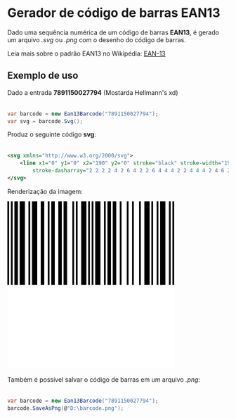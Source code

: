 # Gerador de código de barras EAN13

Dado uma sequência numérica de um código de barras **EAN13**, é gerado um arquivo *.svg* ou *.png* com o desenho do código de barras.

Leia mais sobre o padrão EAN13 no Wikipédia: [EAN-13](https://pt.wikipedia.org/wiki/EAN-13)


## Exemplo de uso

Dado a entrada **7891150027794** (Mostarda Hellmann's xd)
```csharp

var barcode = new Ean13Barcode("7891150027794");
var svg = barcode.Svg();

```

Produz o seguinte código **svg**:
```svg

<svg xmlns="http://www.w3.org/2000/svg">
    <line x1="0" y1="0" x2="190" y2="0" stroke="black" stroke-width="190"
        stroke-dasharray="2 2 2 2 4 2 6 4 2 2 6 4 4 4 2 2 4 4 4 2 4 6 2 2 2 4 6 2 2 2 2 2 6 4 2 2 4 2 4 4 2 6 2 4 2 6 2 4 6 2 2 4 2 2 6 4 2 2" />
</svg>

```

Renderização da imagem:

![Mostarda Hellmann's - 7891150027794](https://raw.githubusercontent.com/altair-sossai/ean13-generator/main/Samples/7891150027794.svg)

Também é possível salvar o código de barras em um arquivo *.png*:

```csharp

var barcode = new Ean13Barcode("7891150027794");
barcode.SaveAsPng(@"D:\barcode.png");

```
